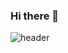 ### Hi there 👋


![header](https://capsule-render.vercel.app/api?type=soft&color=auto&height=150&section=header&text=Lee&nbsp;ji&nbsp;hun&fontSize=70&animation=twinkling)

<!--
**leejihun2/leejihun2** is a ✨ _special_ ✨ repository because its `README.md` (this file) appears on your GitHub profile.

Here are some ideas to get you started:

- 🔭 I’m currently working on ...
- 🌱 I’m currently learning ...
- 👯 I’m looking to collaborate on ...
- 🤔 I’m looking for help with ...
- 💬 Ask me about ...
- 📫 How to reach me: ...
- 😄 Pronouns: ...
- ⚡ Fun fact: ...
-->
